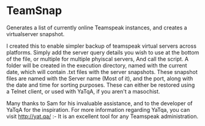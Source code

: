 # TeamSnap
Generates a list of currently online Teamspeak instances, and creates a virtualserver snapshot.

I created this to enable simpler backup of teamspeak virtual servers across platforms.
Simply add the server query details you wish to use at the bottom of the file, or multiple for multiple phyiscal servers, And call the script.
A folder will be created in the execution directory, named with the current date, which will contain .txt files with the server snapshots.
These snapshot files are named with the Server name (Most of it), and the port, along with the date and time for sorting purposes.
These can either be restored using a Telnet client, or used with YaTqA, if you aren't a masochist.

Many thanks to Sam for his invaluable assistance, and to the developer of YaTqA for the inspiration.
For more information regarding YaTqa, you can visit http://yat.qa/ :- It is an excellent tool for any Teamspeak administration.
